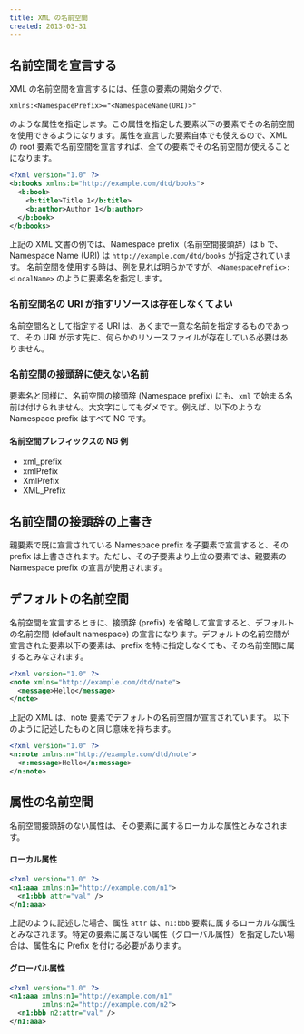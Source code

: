 ```yaml
---
title: XML の名前空間
created: 2013-03-31
---
```


名前空間を宣言する
----

XML の名前空間を宣言するには、任意の要素の開始タグで、

```
xmlns:<NamespacePrefix>="<NamespaceName(URI)>"
```

のような属性を指定します。この属性を指定した要素以下の要素でその名前空間を使用できるようになります。属性を宣言した要素自体でも使えるので、XML の root 要素で名前空間を宣言すれば、全ての要素でその名前空間が使えることになります。

```xml
<?xml version="1.0" ?>
<b:books xmlns:b="http://example.com/dtd/books">
  <b:book>
    <b:title>Title 1</b:title>
    <b:author>Author 1</b:author>
  </b:book>
</b:books>
```

上記の XML 文書の例では、Namespace prefix（名前空間接頭辞）は `b` で、Namespace Name (URI) は `http://example.com/dtd/books` が指定されています。
名前空間を使用する時は、例を見れば明らかですが、`<NamespacePrefix>:<LocalName>` のように要素名を指定します。


### 名前空間名の URI が指すリソースは存在しなくてよい

名前空間名として指定する URI は、あくまで一意な名前を指定するものであって、その URI が示す先に、何らかのリソースファイルが存在している必要はありません。

### 名前空間の接頭辞に使えない名前

要素名と同様に、名前空間の接頭辞 (Namespace prefix) にも、`xml` で始まる名前は付けられません。大文字にしてもダメです。例えば、以下のような Namespace prefix はすべて NG です。

#### 名前空間プレフィックスの NG 例

* xml_prefix
* xmlPrefix
* XmlPrefix
* XML_Prefix


名前空間の接頭辞の上書き
----

親要素で既に宣言されている Namespace prefix を子要素で宣言すると、その prefix は上書きされます。ただし、その子要素より上位の要素では、親要素の Namespace prefix の宣言が使用されます。


デフォルトの名前空間
----

名前空間を宣言するときに、接頭辞 (prefix) を省略して宣言すると、デフォルトの名前空間 (default namespace) の宣言になります。デフォルトの名前空間が宣言された要素以下の要素は、prefix を特に指定しなくても、その名前空間に属するとみなされます。

```xml
<?xml version="1.0" ?>
<note xmlns="http://example.com/dtd/note">
  <message>Hello</message>
</note>
```

上記の XML は、note 要素でデフォルトの名前空間が宣言されています。
以下のように記述したものと同じ意味を持ちます。

```xml
<?xml version="1.0" ?>
<n:note xmlns:n="http://example.com/dtd/note">
  <n:message>Hello</n:message>
</n:note>
```


属性の名前空間
----

名前空間接頭辞のない属性は、その要素に属するローカルな属性とみなされます。

#### ローカル属性

```xml
<?xml version="1.0" ?>
<n1:aaa xmlns:n1="http://example.com/n1">
  <n1:bbb attr="val" />
</n1:aaa>
```

上記のように記述した場合、属性 `attr` は、`n1:bbb` 要素に属するローカルな属性とみなされます。特定の要素に属さない属性（グローバル属性）を指定したい場合は、属性名に Prefix を付ける必要があります。

#### グローバル属性

```xml
<?xml version="1.0" ?>
<n1:aaa xmlns:n1="http://example.com/n1"
        xmlns:n2="http://example.com/n2">
  <n1:bbb n2:attr="val" />
</n1:aaa>
```

